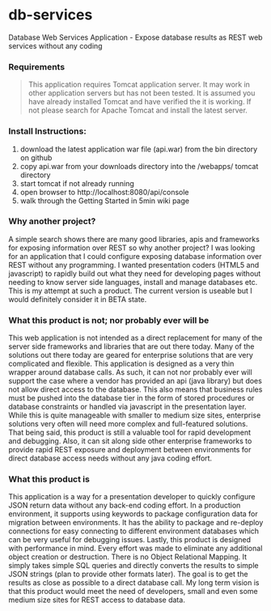 db-services
===========

Database Web Services Application - Expose database results as REST web services without any coding

### Requirements
>This application requires Tomcat application server.  It may work in other application servers but has not been tested. It is assumed you have already installed Tomcat and have verified the it is working.  If not please search for Apache Tomcat and install the latest server.
	
### Install Instructions:
  1. download the latest application war file (api.war) from the bin directory on github
  2. copy api.war from your downloads directory into the <install dir>/webapps/ tomcat directory
  3. start tomcat if not already running
  4. open browser to http://localhost:8080/api/console
  5. walk through the Getting Started in 5min wiki page
  
### Why another project?

A simple search shows there are many good libraries, apis and frameworks for exposing information over REST so why another project?  I was looking for an application that I could configure exposing database information over REST without any programming.  I wanted presentation coders (HTML5 and javascript) to rapidly build out what they need for developing pages without needing to know server side languages, install and manage databases etc.  This is my attempt at such a product.  The current version is useable but I would definitely consider it in BETA state.  

### What this product is not; nor probably ever will be
This web application is not intended as a direct replacement for many of the server side frameworks and libraries that are out there today.  Many of the solutions out there today are geared for enterprise solutions that are very complicated and flexible.  This application is designed as a very thin wrapper around database calls.  As such, it can not nor probably ever will support the case where a vendor has provided an api (java library) but does not allow direct access to the database.  This also means that business rules must be pushed into the database tier in the form of stored procedures or database constraints or handled via javascript in the presentation layer.  While this is quite manageable with smaller to medium size sites, enterprise solutions very often will need more complex and full-featured solutions.  That being said, this product is still a valuable tool for rapid development and debugging.  Also, it can sit along side other enterprise frameworks to provide rapid REST exposure and deployment between environments for direct database access needs without any java coding effort.

### What this product is
This application is a way for a presentation developer to quickly configure JSON return data without any back-end coding effort.  In a production environment, it supports using keywords to package configuration data for migration between environments.  It has the ability to package and re-deploy connections for easy connecting to different environment databases which can be very useful for debugging issues.  Lastly, this product is designed with performance in mind.  Every effort was made to eliminate any additional object creation or destruction.  There is no Object Relational Mapping.  It simply takes simple SQL queries and directly converts the results to simple JSON strings (plan to provide other formats later).  The goal is to get the results as close as possible to a direct database call.  My long term vision is that this product would meet the need of developers, small and even some medium size sites for REST access to database data.

